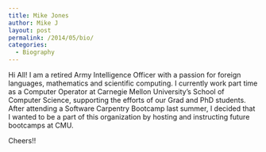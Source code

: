 ```yaml
---
title: Mike Jones
author: Mike J
layout: post
permalink: /2014/05/bio/
categories:
  - Biography
---
```

Hi All! I am a retired Army Intelligence Officer with a passion for foreign languages, mathematics and scientific computing. I currently work part time as a Computer Operator at Carnegie Mellon University&#8217;s School of Computer Science, supporting the efforts of our Grad and PhD students. After attending a Software Carpentry Bootcamp last summer, I decided that I wanted to be a part of this organization by hosting and instructing future bootcamps at CMU.

Cheers!!